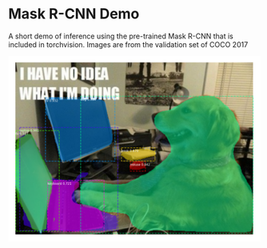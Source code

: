 # Mask R-CNN Demo

A short demo of inference using the pre-trained Mask R-CNN that is included in torchvision.
Images are from the validation set of COCO 2017

![alt text](graphics/doggo.png "Doggo")